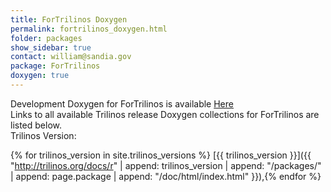 ```yaml
---
title: ForTrilinos Doxygen
permalink: fortrilinos_doxygen.html
folder: packages
show_sidebar: true
contact: william@sandia.gov
package: ForTrilinos
doxygen: true
---
```


Development Doxygen for ForTrilinos is available [Here](http://trilinos.org/docs/dev/packages/ForTrilinos/doc/html/index.html)  
Links to all available Trilinos release Doxygen collections for ForTrilinos are listed below.  
Trilinos Version:

{% for trilinos_version in site.trilinos_versions %}
[{{ trilinos_version }}]({{ "http://trilinos.org/docs/r" | append: trilinos_version | append: "/packages/" | append: page.package | append: "/doc/html/index.html" }}),{% endfor %}
